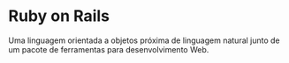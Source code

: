 # Ruby on Rails

Uma linguagem orientada a objetos próxima de linguagem natural junto de um pacote de ferramentas para desenvolvimento Web.

